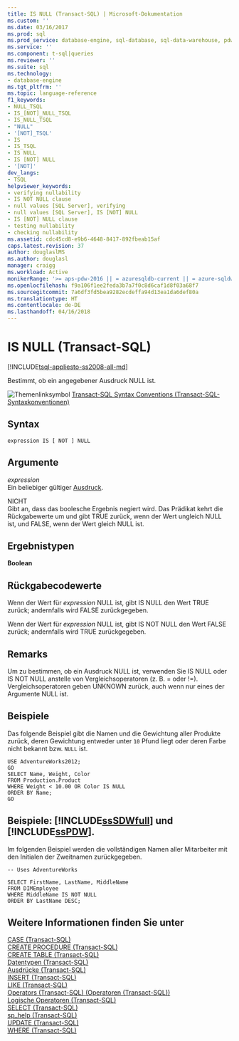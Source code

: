 ```yaml
---
title: IS NULL (Transact-SQL) | Microsoft-Dokumentation
ms.custom: ''
ms.date: 03/16/2017
ms.prod: sql
ms.prod_service: database-engine, sql-database, sql-data-warehouse, pdw
ms.service: ''
ms.component: t-sql|queries
ms.reviewer: ''
ms.suite: sql
ms.technology:
- database-engine
ms.tgt_pltfrm: ''
ms.topic: language-reference
f1_keywords:
- NULL_TSQL
- IS_[NOT]_NULL_TSQL
- IS_NULL_TSQL
- "NULL"
- '[NOT]_TSQL'
- IS
- IS_TSQL
- IS NULL
- IS [NOT] NULL
- '[NOT]'
dev_langs:
- TSQL
helpviewer_keywords:
- verifying nullability
- IS NOT NULL clause
- null values [SQL Server], verifying
- null values [SQL Server], IS [NOT] NULL
- IS [NOT] NULL clause
- testing nullability
- checking nullability
ms.assetid: cdc45cd8-e9b6-4648-8417-892fbeab15af
caps.latest.revision: 37
author: douglaslMS
ms.author: douglasl
manager: craigg
ms.workload: Active
monikerRange: '>= aps-pdw-2016 || = azuresqldb-current || = azure-sqldw-latest || >= sql-server-2016 || = sqlallproducts-allversions'
ms.openlocfilehash: f9a106f1ee2feda3b7a7f0c8d6caf1d8f03a68f7
ms.sourcegitcommit: 7a6df3fd5bea9282ecdeffa94d13ea1da6def80a
ms.translationtype: HT
ms.contentlocale: de-DE
ms.lasthandoff: 04/16/2018
---
```

# <a name="is-null-transact-sql"></a>IS NULL (Transact-SQL)
[!INCLUDE[tsql-appliesto-ss2008-all-md](../../includes/tsql-appliesto-ss2008-all-md.md)]

  Bestimmt, ob ein angegebener Ausdruck NULL ist.  
  
 ![Themenlinksymbol](../../database-engine/configure-windows/media/topic-link.gif "Topic link icon") [Transact-SQL Syntax Conventions (Transact-SQL-Syntaxkonventionen)](../../t-sql/language-elements/transact-sql-syntax-conventions-transact-sql.md)  
  
## <a name="syntax"></a>Syntax  
  
```  
expression IS [ NOT ] NULL  
```  
  
## <a name="arguments"></a>Argumente  
 *expression*  
 Ein beliebiger gültiger [Ausdruck](../../t-sql/language-elements/expressions-transact-sql.md).  
  
 NICHT  
 Gibt an, dass das boolesche Ergebnis negiert wird. Das Prädikat kehrt die Rückgabewerte um und gibt TRUE zurück, wenn der Wert ungleich NULL ist, und FALSE, wenn der Wert gleich NULL ist.  
  
## <a name="result-types"></a>Ergebnistypen  
 **Boolean**  
  
## <a name="return-code-values"></a>Rückgabecodewerte  
 Wenn der Wert für *expression* NULL ist, gibt IS NULL den Wert TRUE zurück; andernfalls wird FALSE zurückgegeben.  
  
 Wenn der Wert für *expression* NULL ist, gibt IS NOT NULL den Wert FALSE zurück; andernfalls wird TRUE zurückgegeben.  
  
## <a name="remarks"></a>Remarks  
 Um zu bestimmen, ob ein Ausdruck NULL ist, verwenden Sie IS NULL oder IS NOT NULL anstelle von Vergleichsoperatoren (z. B. = oder !=). Vergleichsoperatoren geben UNKNOWN zurück, auch wenn nur eines der Argumente NULL ist.  
  
## <a name="examples"></a>Beispiele  
 Das folgende Beispiel gibt die Namen und die Gewichtung aller Produkte zurück, deren Gewichtung entweder unter `10` Pfund liegt oder deren Farbe nicht bekannt bzw. `NULL` ist.  
  
```  
USE AdventureWorks2012;  
GO  
SELECT Name, Weight, Color  
FROM Production.Product  
WHERE Weight < 10.00 OR Color IS NULL  
ORDER BY Name;  
GO  
```  
  
## <a name="examples-includesssdwfullincludessssdwfull-mdmd-and-includesspdwincludessspdw-mdmd"></a>Beispiele: [!INCLUDE[ssSDWfull](../../includes/sssdwfull-md.md)] und [!INCLUDE[ssPDW](../../includes/sspdw-md.md)].  
 Im folgenden Beispiel werden die vollständigen Namen aller Mitarbeiter mit den Initialen der Zweitnamen zurückgegeben.  
  
```  
-- Uses AdventureWorks  
  
SELECT FirstName, LastName, MiddleName  
FROM DIMEmployee  
WHERE MiddleName IS NOT NULL  
ORDER BY LastName DESC;  
```  
  
## <a name="see-also"></a>Weitere Informationen finden Sie unter  
 [CASE &#40;Transact-SQL&#41;](../../t-sql/language-elements/case-transact-sql.md)   
 [CREATE PROCEDURE &#40;Transact-SQL&#41;](../../t-sql/statements/create-procedure-transact-sql.md)   
 [CREATE TABLE &#40;Transact-SQL&#41;](../../t-sql/statements/create-table-transact-sql.md)   
 [Datentypen &#40;Transact-SQL&#41;](../../t-sql/data-types/data-types-transact-sql.md)   
 [Ausdrücke &#40;Transact-SQL&#41;](../../t-sql/language-elements/expressions-transact-sql.md)   
 [INSERT &#40;Transact-SQL&#41;](../../t-sql/statements/insert-transact-sql.md)   
 [LIKE &#40;Transact-SQL&#41;](../../t-sql/language-elements/like-transact-sql.md)   
 [Operators &#40;Transact-SQL&#41; (Operatoren &#40;Transact-SQL&#41;)](../../t-sql/language-elements/operators-transact-sql.md)   
 [Logische Operatoren &#40;Transact-SQL&#41;](../../t-sql/language-elements/logical-operators-transact-sql.md)   
 [SELECT &#40;Transact-SQL&#41;](../../t-sql/queries/select-transact-sql.md)   
 [sp_help &#40;Transact-SQL&#41;](../../relational-databases/system-stored-procedures/sp-help-transact-sql.md)   
 [UPDATE (Transact-SQL)](../../t-sql/queries/update-transact-sql.md)   
 [WHERE &#40;Transact-SQL&#41;](../../t-sql/queries/where-transact-sql.md)  
  
  

